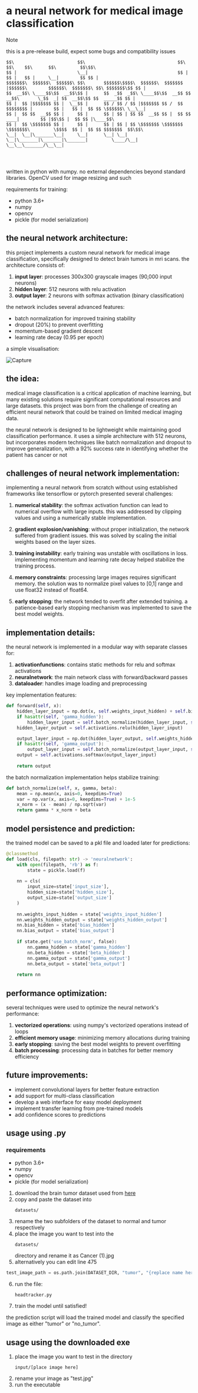 # **a neural network for medical image classification**

> [!NOTE]
> this is a pre-release build, expect some bugs and compatibility issues

```
$$\                        $$\                                   $$\                  $$\    $$\      $$\         $$\$$\ 
$$ |                       \__|                                  $$ |                 $$ |   $$ |     \__|        $$ $$ |
$$$$$$$\  $$$$$$\  $$$$$$\ $$\       $$$$$$\$$$$\  $$$$$$\  $$$$$$$ |$$$$$$\        $$$$$$\  $$$$$$$\ $$\ $$$$$$$\$$ $$ |
$$  __$$\ \____$$\$$  __$$\$$ |      $$  _$$  _$$\ \____$$\$$  __$$ $$  __$$\       \_$$  _| $$  __$$\$$ $$  _____$$ $$ |
$$ |  $$ |$$$$$$$ $$ |  \__$$ |      $$ / $$ / $$ |$$$$$$$ $$ /  $$ $$$$$$$$ |        $$ |   $$ |  $$ $$ \$$$$$$\ \__\__|
$$ |  $$ $$  __$$ $$ |     $$ |      $$ | $$ | $$ $$  __$$ $$ |  $$ $$   ____|        $$ |$$\$$ |  $$ $$ |\____$$\       
$$ |  $$ \$$$$$$$ $$ |     $$ |      $$ | $$ | $$ \$$$$$$$ \$$$$$$$ \$$$$$$$\         \$$$$  $$ |  $$ $$ $$$$$$$  $$\$$\ 
\__|  \__|\_______\__|     \__|      \__| \__| \__|\_______|\_______|\_______|         \____/\__|  \__\__\_______/\__\__|
                                                                                                                         
                                                                                                                         
                                                                                                                         
```

written in python with numpy. no external dependencies beyond standard libraries. OpenCV used for image resizing and such

requirements for training:
- python 3.6+
- numpy
- opencv
- pickle (for model serialization)

## **the neural network architecture:**

this project implements a custom neural network for medical image classification, specifically designed to detect brain tumors in mri scans. the architecture consists of:

1. **input layer**: processes 300x300 grayscale images (90,000 input neurons)
2. **hidden layer**: 512 neurons with relu activation
3. **output layer**: 2 neurons with softmax activation (binary classification)

the network includes several advanced features:
- batch normalization for improved training stability
- dropout (20%) to prevent overfitting
- momentum-based gradient descent
- learning rate decay (0.95 per epoch)


a simple visualisation:

![Capture](https://github.com/user-attachments/assets/de02065a-4c03-4792-a0a4-6c1f7ae6f4c5)


## **the idea:**

medical image classification is a critical application of machine learning, but many existing solutions require significant computational resources and large datasets. this project was born from the challenge of creating an efficient neural network that could be trained on limited medical imaging data.

the neural network is designed to be lightweight while maintaining good classification performance. it uses a simple architecture with 512 neurons, but incorporates modern techniques like batch normalization and dropout to improve generalization, with a 92% success rate in identifying whether the patient has cancer or not

## **challenges of neural network implementation:**

implementing a neural network from scratch without using established frameworks like tensorflow or pytorch presented several challenges:

1. **numerical stability**: the softmax activation function can lead to numerical overflow with large inputs. this was addressed by clipping values and using a numerically stable implementation.

2. **gradient explosion/vanishing**: without proper initialization, the network suffered from gradient issues. this was solved by scaling the initial weights based on the layer sizes.

3. **training instability**: early training was unstable with oscillations in loss. implementing momentum and learning rate decay helped stabilize the training process.

4. **memory constraints**: processing large images requires significant memory. the solution was to normalize pixel values to [0,1] range and use float32 instead of float64.

5. **early stopping**: the network tended to overfit after extended training. a patience-based early stopping mechanism was implemented to save the best model weights.

## **implementation details:**

the neural network is implemented in a modular way with separate classes for:

1. **activationfunctions**: contains static methods for relu and softmax activations
2. **neuralnetwork**: the main network class with forward/backward passes
3. **dataloader**: handles image loading and preprocessing

key implementation features:

```python
def forward(self, x):
    hidden_layer_input = np.dot(x, self.weights_input_hidden) + self.bias_hidden
    if hasattr(self, 'gamma_hidden'):
        hidden_layer_input = self.batch_normalize(hidden_layer_input, self.gamma_hidden, self.beta_hidden)
    hidden_layer_output = self.activations.relu(hidden_layer_input)

    output_layer_input = np.dot(hidden_layer_output, self.weights_hidden_output) + self.bias_output
    if hasattr(self, 'gamma_output'):
        output_layer_input = self.batch_normalize(output_layer_input, self.gamma_output, self.beta_output)
    output = self.activations.softmax(output_layer_input)
    
    return output
```

the batch normalization implementation helps stabilize training:

```python
def batch_normalize(self, x, gamma, beta):
    mean = np.mean(x, axis=0, keepdims=True)
    var = np.var(x, axis=0, keepdims=True) + 1e-5
    x_norm = (x - mean) / np.sqrt(var)
    return gamma * x_norm + beta
```

## **model persistence and prediction:**

the trained model can be saved to a pkl file and loaded later for predictions:

```python
@classmethod
def load(cls, filepath: str) -> 'neuralnetwork':
    with open(filepath, 'rb') as f:
        state = pickle.load(f)
    
    nn = cls(
        input_size=state['input_size'],
        hidden_size=state['hidden_size'],
        output_size=state['output_size']
    )
    
    nn.weights_input_hidden = state['weights_input_hidden']
    nn.weights_hidden_output = state['weights_hidden_output']
    nn.bias_hidden = state['bias_hidden']
    nn.bias_output = state['bias_output']
    
    if state.get('use_batch_norm', false):
        nn.gamma_hidden = state['gamma_hidden']
        nn.beta_hidden = state['beta_hidden']
        nn.gamma_output = state['gamma_output']
        nn.beta_output = state['beta_output']
    
    return nn
```

## **performance optimization:**

several techniques were used to optimize the neural network's performance:

1. **vectorized operations**: using numpy's vectorized operations instead of loops
2. **efficient memory usage**: minimizing memory allocations during training
3. **early stopping**: saving the best model weights to prevent overfitting
4. **batch processing**: processing data in batches for better memory efficiency

## **future improvements:**

- implement convolutional layers for better feature extraction
- add support for multi-class classification
- develop a web interface for easy model deployment
- implement transfer learning from pre-trained models
- add confidence scores to predictions

## **usage using .py**

### requirements
- python 3.6+
- numpy
- opencv
- pickle (for model serialization)

1. download the brain tumor dataset used from [here](https://www.kaggle.com/datasets/preetviradiya/brian-tumor-dataset)
2. copy and paste the dataset into
   ```
   datasets/
   ```
3. rename the two subfolders of the dataset to normal and tumor respectively
4. place the image you want to test into the
   ```
   datasets/
   ```
   directory and rename it as Cancer (1).jpg
5. alternatively you can edit line 475
  ```python
  test_image_path = os.path.join(DATASET_DIR, "tumor", "{replace name here}.jpg")
  ``` 
   
6. run the file:
   ```
   headtracker.py
   ```
7. train the model until satisfied!

the prediction script will load the trained model and classify the specified image as either "tumor" or "no_tumor".

## **usage using the downloaded exe**

1. place the image you want to test in the directory
   ```
   input/[place image here]
   ```
2. rename your image as "test.jpg"
3. run the executable

